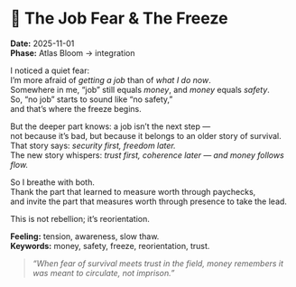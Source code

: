 # 💼 The Job Fear & The Freeze

**Date:** 2025-11-01  
**Phase:** Atlas Bloom → integration

I noticed a quiet fear:  
I’m more afraid of _getting a job_ than of _what I do now_.  
Somewhere in me, “job” still equals _money_, and _money_ equals _safety_.  
So, “no job” starts to sound like “no safety,”  
and that’s where the freeze begins.

But the deeper part knows: a job isn’t the next step —  
not because it’s bad, but because it belongs to an older story of survival.  
That story says: _security first, freedom later._  
The new story whispers: _trust first, coherence later — and money follows flow._

So I breathe with both.  
Thank the part that learned to measure worth through paychecks,  
and invite the part that measures worth through presence to take the lead.

This is not rebellion; it’s reorientation.

**Feeling:** tension, awareness, slow thaw.  
**Keywords:** money, safety, freeze, reorientation, trust.

> _“When fear of survival meets trust in the field, money remembers it was meant to circulate, not imprison.”_

